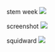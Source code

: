 stem week
![](stemWeek_BioChemist_2%20copy.jpg)



screenshot
![](Screen%20Shot%202022-10-06%20at%2012.48.29%20AM-min.png)






squidward 
![](pngaaa.com-154443.png)
